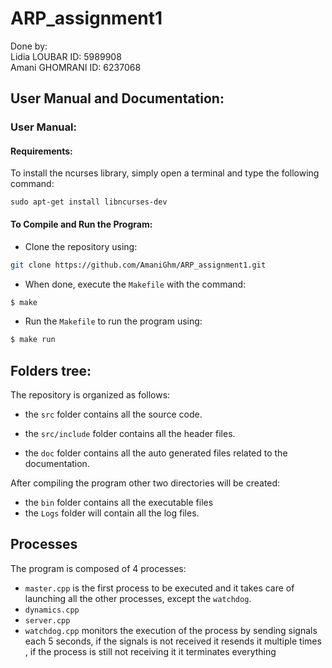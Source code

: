 # ARP_assignment1

Done by:  
Lidia LOUBAR ID: 5989908  
Amani GHOMRANI ID: 6237068  
## User Manual and Documentation:
### User Manual:
#### Requirements:
To install the ncurses library, simply open a terminal and type the following command:
```console
sudo apt-get install libncurses-dev
```
#### To Compile and Run the Program:
- Clone the repository using:
```bash
git clone https://github.com/AmaniGhm/ARP_assignment1.git
```
- When done, execute the `Makefile` with the command:

```bash
$ make
```

- Run the `Makefile` to run the program using:
 ```bash
$ make run
``` 


## Folders tree:

The repository is organized as follows:
- the `src` folder contains all the source code.

- the `src/include` folder contains all the header files.

- the `doc` folder contains all the auto generated files related to the documentation.

After compiling the program other two directories will be created:

- the `bin` folder contains all the executable files
- the `Logs` folder will contain all the log files.
## Processes
The program is composed of 4 processes:
- `master.cpp` is the first process to be executed and it takes care of launching all the other processes, except the `watchdog`.
- `dynamics.cpp` 
- `server.cpp`
- `watchdog.cpp` monitors the execution of the process by sending signals each 5 seconds, if the signals is not received it resends it multiple times , if the process is still not receiving it it terminates everything 
